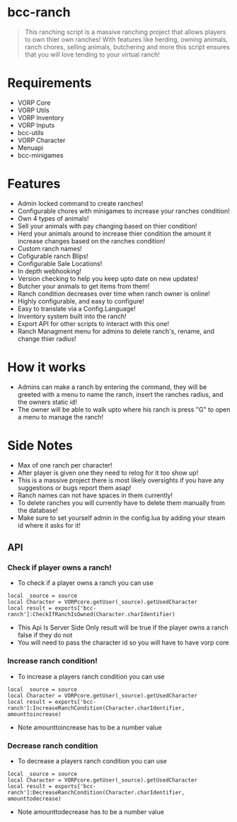 # bcc-ranch

> This ranching script is a massive ranching project that allows players to own thier own ranches! With features like herding, owning animals, ranch chores, selling animals, butchering and more this script ensures that you will love tending to your virtual ranch!

# Requirements
- VORP Core
- VORP Utils
- VORP Inventory
- VORP Inputs
- bcc-utils
- VORP Character
- Menuapi
- bcc-minigames

# Features
- Admin locked command to create ranches!
- Configurable chores with minigames to increase your ranches condition!
- Own 4 types of animals!
- Sell your animals with pay changing based on thier condition!
- Herd your animals around to increase thier condition the amount it increase changes based on the ranches condition!
- Custom ranch names!
- Cofigurable ranch Blips!
- Configurable Sale Locations!
- In depth webhooking!
- Version checking to help you keep upto date on new updates!
- Butcher your animals to get items from them!
- Ranch condition decreases over time when ranch owner is online!
- Highly configurable, and easy to configure!
- Easy to translate via a Config.Language!
- Inventory system built into the ranch!
- Export API for other scripts to interact with this one!
- Ranch Managment menu for admins to delete ranch's, rename, and change thier radius!

# How it works
- Admins can make a ranch by entering the command, they will be greeted with a menu to name the ranch, insert the ranches radius, and the owners static id!
- The owner will be able to walk upto where his ranch is press "G" to open a menu to manage the ranch!

# Side Notes
- Max of one ranch per character!
- After player is given one they need to relog for it too show up!
- This is a massive project there is most likely oversights if you have any suggestions or bugs report them asap!
- Ranch names can not have spaces in them currently!
- To delete ranches you will currently have to delete them manually from the database!
- Make sure to set yourself admin in the config.lua by adding your steam id where it asks for it!

## API

### Check if player owns a ranch!
- To check if a player owns a ranch you can use
```
local _source = source
local Character = VORPcore.getUser(_source).getUsedCharacter
local result = exports['bcc-ranch']:CheckIfRanchIsOwned(Character.charIdentifier)
```
- This Api Is Server Side Only result will be true if the player owns a ranch false if they do not
- You will need to pass the character id so you will have to have vorp core

### Increase ranch condition!
- To increase a players ranch condition you can use
```
local _source = source
local Character = VORPcore.getUser(_source).getUsedCharacter
local result = exports['bcc-ranch']:IncreaseRanchCondition(Character.charIdentifier, amounttoincrease)
```
- Note amounttoincrease has to be a number value

### Decrease ranch condition
- To decrease a players ranch condition you can use
```
local _source = source
local Character = VORPcore.getUser(_source).getUsedCharacter
local result = exports['bcc-ranch']:DecreaseRanchCondition(Character.charIdentifier, amounttodecrease)
```
- Note amounttodecrease has to be a number value
